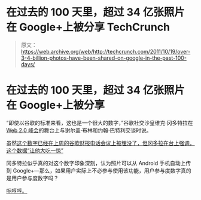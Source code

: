 # 在过去的 100 天里，超过 34 亿张照片在 Google+上被分享 TechCrunch

> 原文：<https://web.archive.org/web/http://techcrunch.com/2011/10/19/over-3-4-billion-photos-have-been-shared-on-google-in-the-past-100-days/>

# 在过去的 100 天里，超过 34 亿张照片在 Google+上被分享

“即使以谷歌的标准来看，这也是一个很大的数字，”谷歌社交沙皇维克·冈多特拉在 [Web 2.0 峰会](https://web.archive.org/web/20230203070133/http://www.web2summit.com/)的舞台上与谢尔盖·布林和约翰·巴特利交谈时说。

虽然[这个数字已经在上周的谷歌财报电话会议上被埋没了，但冈多拉在台上强调，这个数据“让他大吃一惊”](https://web.archive.org/web/20230203070133/https://techcrunch.com/2011/10/13/page-google-plus-40-million-mobile-2-5-billion/)

冈多特拉似乎真的对这个数字印象深刻，认为照片可以从 Android 手机自动上传到 Google+—那么，如果用户实际上不必参与使用该功能，用户参与度数字真的是用户参与度数字吗？

[呃哼哼。](https://web.archive.org/web/20230203070133/https://techcrunch.com/2011/07/30/vanity-metrics/)